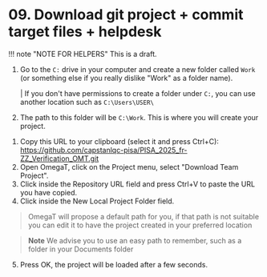 # 09. Download git project + commit target files + helpdesk

!!! note "NOTE FOR HELPERS"
	This is a draft.


1. Go to the `C:` drive in your computer and create a new folder called `Work` (or something else if you really dislike "Work" as a folder name).

	| If you don't have permissions to create a folder under `C:`, you can use another location such as `C:\Users\USER\`

2. The path to this folder will be `C:\Work`. This is where you will create your project.


<!-- check what is the path that OmegaT propoess by default -->




<!--Check URL?!-->

1. Copy this URL to your clipboard (select it and press Ctrl+C): https://github.com/capstanlqc-pisa/PISA_2025_fr-ZZ_Verification_OMT.git
2. Open OmegaT, click on the Project menu, select "Download Team Project".
3. Click inside the Repository URL field and press Ctrl+V to paste the URL you have copied.
4. Click inside the New Local Project Folder field.
>OmegaT will propose a default path for you, if that path is not suitable you can edit it to have the project created in your preferred location

>**Note**
>We advise you to use an easy path to remember, such as a folder in your Documents folder

5. Press OK, the project will be loaded after a few seconds.

